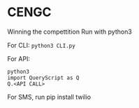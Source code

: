 # CENGC
Winning the compettition
Run with python3

For CLI:
`python3 CLI.py`

For API: 
```
python3
import QueryScript as Q
Q.<API CALL>
```

For SMS, run pip install twilio
